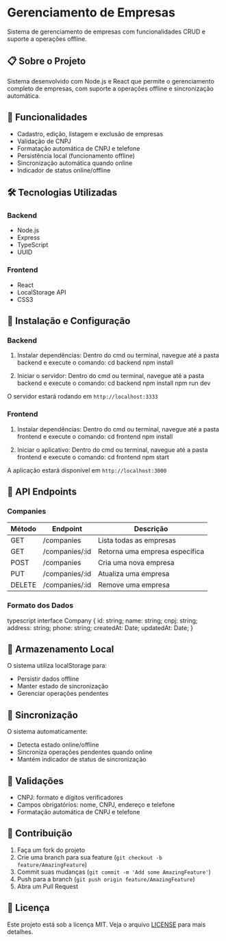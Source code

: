 # Gerenciamento de Empresas

Sistema de gerenciamento de empresas com funcionalidades CRUD e suporte a operações offline.

## 📋 Sobre o Projeto
Sistema desenvolvido com Node.js e React que permite o gerenciamento completo de empresas, com suporte a operações offline e sincronização automática.

## 🚀 Funcionalidades

- Cadastro, edição, listagem e exclusão de empresas
- Validação de CNPJ
- Formatação automática de CNPJ e telefone
- Persistência local (funcionamento offline)
- Sincronização automática quando online
- Indicador de status online/offline

## 🛠️ Tecnologias Utilizadas

### Backend
- Node.js
- Express
- TypeScript
- UUID

### Frontend
- React
- LocalStorage API
- CSS3

## 🔧 Instalação e Configuração

### Backend

1. Instalar dependências:
Dentro do cmd ou terminal, navegue até a pasta backend e execute o comando:
cd backend
npm install

2. Iniciar o servidor:
Dentro do cmd ou terminal, navegue até a pasta backend e execute o comando:
cd backend
npm install
npm run dev

O servidor estará rodando em `http://localhost:3333`

### Frontend

1. Instalar dependências:
Dentro do cmd ou terminal, navegue até a pasta frontend e execute o comando:
cd frontend
npm install

2. Iniciar o aplicativo:
Dentro do cmd ou terminal, navegue até a pasta frontend e execute o comando:
cd frontend
npm start

A aplicação estará disponível em `http://localhost:3000`

## 📡 API Endpoints

### Companies

| Método | Endpoint | Descrição |
|--------|----------|-----------|
| GET | /companies | Lista todas as empresas |
| GET | /companies/:id | Retorna uma empresa específica |
| POST | /companies | Cria uma nova empresa |
| PUT | /companies/:id | Atualiza uma empresa |
| DELETE | /companies/:id | Remove uma empresa |

### Formato dos Dados

typescript
interface Company {
id: string;
name: string;
cnpj: string;
address: string;
phone: string;
createdAt: Date;
updatedAt: Date;
}

## 💾 Armazenamento Local

O sistema utiliza localStorage para:
- Persistir dados offline
- Manter estado de sincronização
- Gerenciar operações pendentes

## 🔄 Sincronização

O sistema automaticamente:
- Detecta estado online/offline
- Sincroniza operações pendentes quando online
- Mantém indicador de status de sincronização

## 🧪 Validações

- CNPJ: formato e dígitos verificadores
- Campos obrigatórios: nome, CNPJ, endereço e telefone
- Formatação automática de CNPJ e telefone

## 👥 Contribuição

1. Faça um fork do projeto
2. Crie uma branch para sua feature (`git checkout -b feature/AmazingFeature`)
3. Commit suas mudanças (`git commit -m 'Add some AmazingFeature'`)
4. Push para a branch (`git push origin feature/AmazingFeature`)
5. Abra um Pull Request

## 📄 Licença

Este projeto está sob a licença MIT. Veja o arquivo [LICENSE](LICENSE) para mais detalhes.



